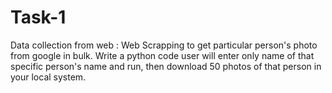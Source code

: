 # Task-1
Data collection from web : Web Scrapping to get particular person's photo from google in bulk. Write a python code user will enter only name of that specific person's name and run, then download 50 photos of that person in your local system.
